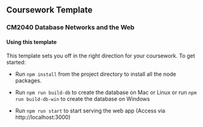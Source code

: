 ##  Coursework Template ##
### CM2040 Database Networks and the Web ###
#### Using this template ####

This template sets you off in the right direction for your coursework. To get started:

* Run ```npm install``` from the project directory to install all the node packages.

* Run ```npm run build-db``` to create the database on Mac or Linux 
or run ```npm run build-db-win``` to create the database on Windows

* Run ```npm run start``` to start serving the web app (Access via http://localhost:3000)

